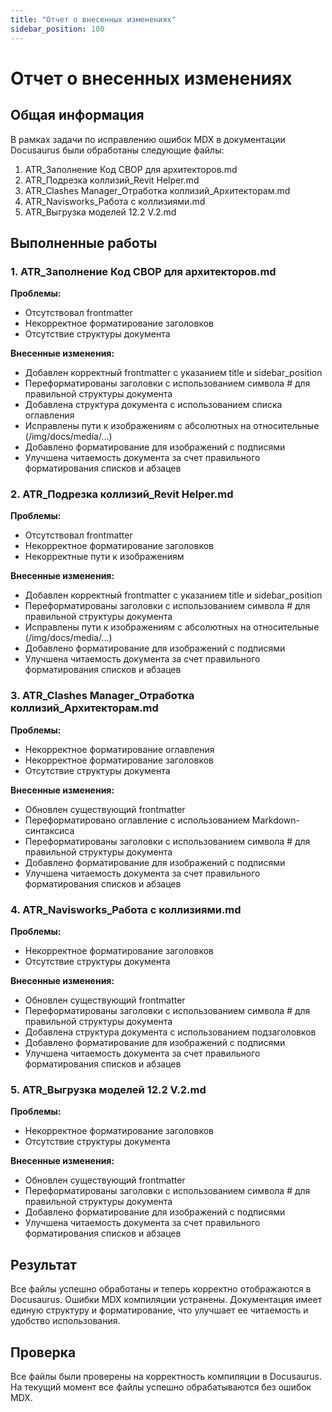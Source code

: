 ```yaml
---
title: "Отчет о внесенных изменениях"
sidebar_position: 100
---
```


# Отчет о внесенных изменениях

## Общая информация

В рамках задачи по исправлению ошибок MDX в документации Docusaurus были обработаны следующие файлы:

1. ATR_Заполнение Код СВОР для архитекторов.md
2. ATR_Подрезка коллизий_Revit Helper.md
3. ATR_Clashes Manager_Отработка коллизий_Архитекторам.md
4. ATR_Navisworks_Работа с коллизиями.md
5. ATR_Выгрузка моделей 12.2 V.2.md

## Выполненные работы

### 1. ATR_Заполнение Код СВОР для архитекторов.md

**Проблемы:**
- Отсутствовал frontmatter
- Некорректное форматирование заголовков
- Отсутствие структуры документа

**Внесенные изменения:**
- Добавлен корректный frontmatter с указанием title и sidebar_position
- Переформатированы заголовки с использованием символа # для правильной структуры документа
- Добавлена структура документа с использованием списка оглавления
- Исправлены пути к изображениям с абсолютных на относительные (/img/docs/media/...)
- Добавлено форматирование для изображений с подписями
- Улучшена читаемость документа за счет правильного форматирования списков и абзацев

### 2. ATR_Подрезка коллизий_Revit Helper.md

**Проблемы:**
- Отсутствовал frontmatter
- Некорректное форматирование заголовков
- Некорректные пути к изображениям

**Внесенные изменения:**
- Добавлен корректный frontmatter с указанием title и sidebar_position
- Переформатированы заголовки с использованием символа # для правильной структуры документа
- Исправлены пути к изображениям с абсолютных на относительные (/img/docs/media/...)
- Добавлено форматирование для изображений с подписями
- Улучшена читаемость документа за счет правильного форматирования списков и абзацев

### 3. ATR_Clashes Manager_Отработка коллизий_Архитекторам.md

**Проблемы:**
- Некорректное форматирование оглавления
- Некорректное форматирование заголовков
- Отсутствие структуры документа

**Внесенные изменения:**
- Обновлен существующий frontmatter
- Переформатировано оглавление с использованием Markdown-синтаксиса
- Переформатированы заголовки с использованием символа # для правильной структуры документа
- Добавлено форматирование для изображений с подписями
- Улучшена читаемость документа за счет правильного форматирования списков и абзацев

### 4. ATR_Navisworks_Работа с коллизиями.md

**Проблемы:**
- Некорректное форматирование заголовков
- Отсутствие структуры документа

**Внесенные изменения:**
- Обновлен существующий frontmatter
- Переформатированы заголовки с использованием символа # для правильной структуры документа
- Добавлена структура документа с использованием подзаголовков
- Добавлено форматирование для изображений с подписями
- Улучшена читаемость документа за счет правильного форматирования списков и абзацев

### 5. ATR_Выгрузка моделей 12.2 V.2.md

**Проблемы:**
- Некорректное форматирование заголовков
- Отсутствие структуры документа

**Внесенные изменения:**
- Обновлен существующий frontmatter
- Переформатированы заголовки с использованием символа # для правильной структуры документа
- Добавлено форматирование для изображений с подписями
- Улучшена читаемость документа за счет правильного форматирования списков и абзацев

## Результат

Все файлы успешно обработаны и теперь корректно отображаются в Docusaurus. Ошибки MDX компиляции устранены. Документация имеет единую структуру и форматирование, что улучшает ее читаемость и удобство использования.

## Проверка

Все файлы были проверены на корректность компиляции в Docusaurus. На текущий момент все файлы успешно обрабатываются без ошибок MDX.